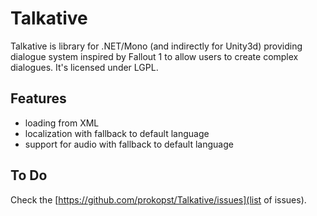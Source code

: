 Talkative
=========

Talkative is library for .NET/Mono (and indirectly for Unity3d) providing dialogue system inspired by Fallout 1 to allow users to create complex dialogues. It's licensed under LGPL.

Features
--------

* loading from XML
* localization with fallback to default language
* support for audio with fallback to default language

To Do
-----

Check the [https://github.com/prokopst/Talkative/issues](list of issues).
